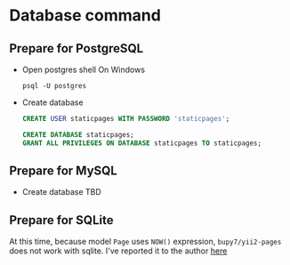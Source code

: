 # Database command

## Prepare for PostgreSQL

* Open postgres shell
    On Windows
    ```shell
    psql -U postgres
    ```
* Create database
    ```sql
    CREATE USER staticpages WITH PASSWORD 'staticpages';

    CREATE DATABASE staticpages;
    GRANT ALL PRIVILEGES ON DATABASE staticpages TO staticpages;
    ```

## Prepare for MySQL

* Create database
TBD

## Prepare for SQLite

At this time, because model `Page` uses `NOW()` expression, `bupy7/yii2-pages` does not work with sqlite.
I've reported it to the author [here]()